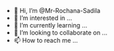 - 👋 Hi, I’m @Mr-Rochana-Sadila
- 👀 I’m interested in ...
- 🌱 I’m currently learning ...
- 💞️ I’m looking to collaborate on ...
- 📫 How to reach me ...

<!---
Mr-Rochana-Sadila/Mr-Rochana-Sadila is a ✨ special ✨ repository because its `README.md` (this file) appears on your GitHub profile.
You can click the Preview link to take a look at your changes.
--->

